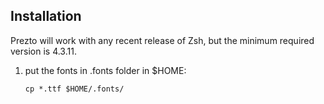 Installation
------------

Prezto will work with any recent release of Zsh, but the minimum required
version is 4.3.11.

  1. put the fonts in .fonts folder in $HOME:

     ```console
     cp *.ttf $HOME/.fonts/
     ```
